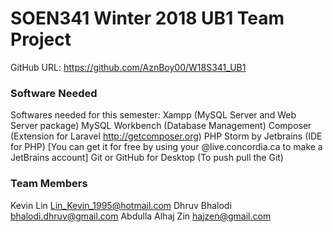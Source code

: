 # SOEN341 Winter 2018 UB1 Team Project
GitHub URL: https://github.com/AznBoy00/W18S341_UB1

### Software Needed
Softwares needed for this semester:
Xampp (MySQL Server and Web Server package)
MySQL Workbench (Database Management)
Composer (Extension for Laravel http://getcomposer.org)
PHP Storm by Jetbrains (IDE for PHP) [You can get it for free by using your @live.concordia.ca to make a JetBrains account]
Git or GitHub for Desktop (To push pull the Git)

### Team Members
Kevin Lin <Lin_Kevin_1995@hotmail.com>
Dhruv Bhalodi <bhalodi.dhruv@gmail.com>
Abdulla Alhaj Zin <hajzen@gmail.com>